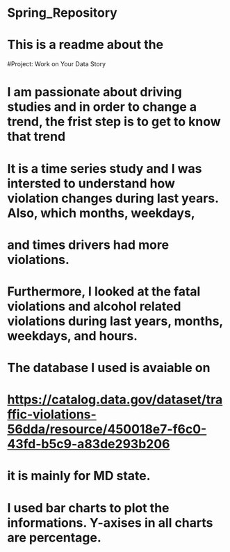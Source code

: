 # Spring_Repository
# This is a readme about the 
#Project: Work on Your Data Story

# I am passionate about driving studies and in order to change a trend, the frist step is to get to know that trend
# It is a time series study and I was intersted to understand how violation changes during last years. Also, which months, weekdays, 
# and times drivers had more violations. 
# Furthermore, I looked at the fatal violations and alcohol related violations during last years, months, weekdays, and hours. 
# The database I used is avaiable on 
# https://catalog.data.gov/dataset/traffic-violations-56dda/resource/450018e7-f6c0-43fd-b5c9-a83de293b206
# it is mainly for MD state. 
# I used bar charts to plot the informations. Y-axises in all charts are percentage. 
